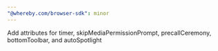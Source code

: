 ```yaml
---
"@whereby.com/browser-sdk": minor
---
```


Add attributes for timer, skipMediaPermissionPrompt, precallCeremony, bottomToolbar, and autoSpotlight
